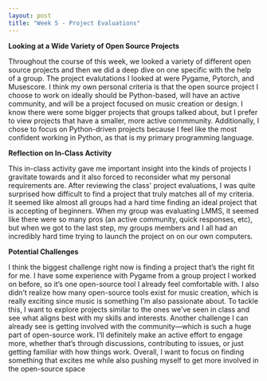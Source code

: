 ```yaml
---
layout: post
title: "Week 5 - Project Evaluations"
---
```

**Looking at a Wide Variety of Open Source Projects**

Throughout the course of this week, we looked a variety of different open source projects and then we did a deep dive on one specific with the help of a group. The project evalutations I looked at were Pygame, Pytorch, and Musescore. I think my own personal criteria is that the open source project I choose to work on ideally should be Python-based, will have an active community, and will be a project focused on music creation or design. I know there were some bigger projects that groups talked about, but I prefer to view projects that have a smaller, more active commmunity. Additionally, I chose to focus on Python-driven projects because I feel like the most confident working in Python, as that is my primary programming language. 

<!--more-->

**Reflection on In-Class Activity**

This in-class activity gave me important insight into the kinds of projects I gravitate towards and it also forced to reconsider what my personal requirements are. After reviewing the class' project evaluations, I was quite surprised how difficult to find a project that truly matches all of my criteria. It seemed like almost all groups had a hard time finding an ideal project that is accepting of beginners. When my group was evaluating LMMS, it seemed like there were so many pros (an active community, quick responses, etc), but when we got to the last step, my groups members and I all had an incredibly hard time trying to launch the project on on our own computers. 

 **Potential Challenges**

I think the biggest challenge right now is finding a project that’s the right fit for me. I have some experience with Pygame from a group project I worked on before, so it’s one open-source tool I already feel comfortable with. I also didn’t realize how many open-source tools exist for music creation, which is really exciting since music is something I’m also passionate about. To tackle this, I want to explore projects similar to the ones we’ve seen in class and see what aligns best with my skills and interests. Another challenge I can already see is getting involved with the community—which is such a huge part of open-source work. I’ll definitely make an active effort to engage more, whether that’s through discussions, contributing to issues, or just getting familiar with how things work.
Overall, I want to focus on finding something that excites me while also pushing myself to get more involved in the open-source space